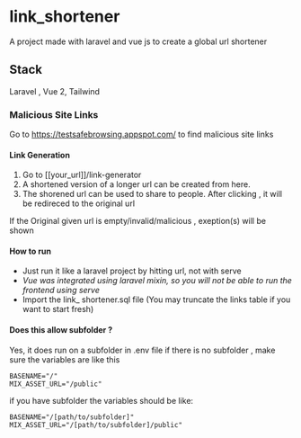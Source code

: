# link_shortener
 A project made with laravel and vue js to create a global url shortener

## Stack
Laravel , Vue  2, Tailwind 

### Malicious Site Links
Go to https://testsafebrowsing.appspot.com/  to find malicious site links

#### Link Generation
1. Go to [[your_url]]/link-generator 
2. A shortened version of a longer url can be created from here.
3. The shorened url can be used to share to people. After clicking , it will be redireced to the original url

If the Original given url is empty/invalid/malicious , exeption(s) will be shown

#### How to run
* Just run it like a laravel project by hitting url, not with serve 
* _Vue was integrated using laravel mixin, so you will not be able to run the frontend using serve_ 
* Import the link_ shortener.sql file (You may truncate the links table if you want to start fresh)

#### Does this allow subfolder ?
Yes, it does run on a subfolder
in .env file if there is no subfolder , make sure the variables are like this

```
BASENAME="/"
MIX_ASSET_URL="/public"
```

if you have subfolder the variables should be like:

```
BASENAME="/[path/to/subfolder]"
MIX_ASSET_URL="/[path/to/subfolder]/public"
```


